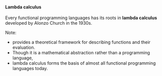 

#### Lambda calculus

Every functional programming languages has its roots in **lambda calculus** developed by Alonzo Church in the 1930s.


Note:

 * provides a theoretical framework for describing functions and their evaluation. 
 * Though it is a mathematical abstraction rather than a programming language,
 * lambda calculus forms the basis of almost all functional programming languages today.
